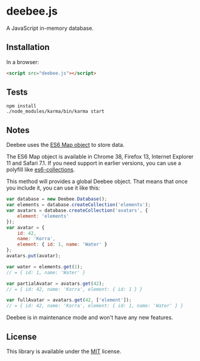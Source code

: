 # deebee.js

A JavaScript in-memory database.  

## Installation

In a browser:

```html
<script src="deebee.js"></script>
```

## Tests

```
npm install
./node_modules/karma/bin/karma start
```

## Notes

Deebee uses the [ES6 Map object](https://developer.mozilla.org/en/docs/Web/JavaScript/Reference/Global_Objects/Map) to
store data. 

The ES6 Map object is available in Chrome 38, Firefox 13, Internet Explorer 11 and Safari 7.1. 
If you need support in earlier versions, you can use a polyfill like [es6-collections](https://github.com/WebReflection/es6-collections).

This method will provides a global Deebee object. That means that once you include it, you can use it like this:

```javascript
var database = new Deebee.Database();
var elements = database.createCollection('elements');
var avatars = database.createCollection('avatars', {
    element: 'elements'
});
var avatar = {
    id: 42,
    name: 'Korra',
    element: { id: 1, name: 'Water' }
};
avatars.put(avatar);

var water = elements.get(1);
// = { id: 1, name: 'Water' }

var partialAvatar = avatars.get(42);
// = { id: 42, name: 'Korra', element: { id: 1 } }

var fullAvatar = avatars.get(42, ['element']);
// = { id: 42, name: 'Korra', element: { id: 1, name: 'Water' } }
```

Deebee is in maintenance mode and won't have any new features.


## License

This library is available under the [MIT](http://opensource.org/licenses/mit-license.php) license.
